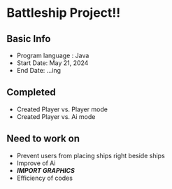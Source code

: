 # Battleship Project!!

## Basic Info
- Program language : Java
- Start Date: May 21, 2024
- End Date: ...ing

## Completed
- Created Player vs. Player mode
- Created Player vs. Ai mode

## Need to work on
- Prevent users from placing ships right beside ships
- Improve of Ai
- ***IMPORT GRAPHICS***
- Efficiency of codes 
